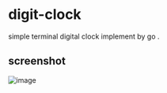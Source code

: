 # digit-clock
simple terminal digital clock implement by go .

## screenshot

![image](https://github.com/yusank/digit-clock/screenshot-digit-clock.png)